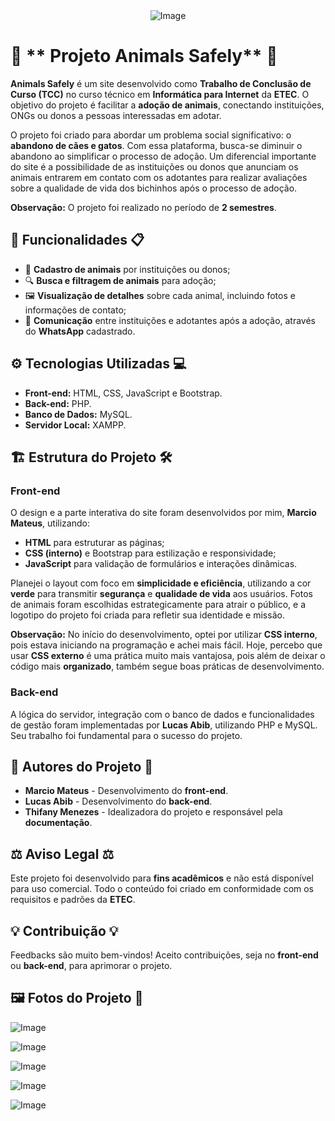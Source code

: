 <div align="center">
  <img src="https://github.com/user-attachments/assets/2ecf59f1-2e78-4bc1-9911-85b33d9696c4" alt="Image">
</div>


# 🐾 ** Projeto Animals Safely** 🐾

**Animals Safely** é um site desenvolvido como **Trabalho de Conclusão de Curso (TCC)** no curso técnico em **Informática para Internet** da **ETEC**. O objetivo do projeto é facilitar a **adoção de animais**, conectando instituições, ONGs ou donos a pessoas interessadas em adotar.

O projeto foi criado para abordar um problema social significativo: o **abandono de cães e gatos**. Com essa plataforma, busca-se diminuir o abandono ao simplificar o processo de adoção. Um diferencial importante do site é a possibilidade de as instituições ou donos que anunciam os animais entrarem em contato com os adotantes para realizar avaliações sobre a qualidade de vida dos bichinhos após o processo de adoção.

**Observação:** O projeto foi realizado no período de **2 semestres**.

## 🚀 **Funcionalidades** 📋

- 🐶 **Cadastro de animais** por instituições ou donos;
- 🔍 **Busca e filtragem de animais** para adoção;
- 🖼️ **Visualização de detalhes** sobre cada animal, incluindo fotos e informações de contato;
- 📱 **Comunicação** entre instituições e adotantes após a adoção, através do **WhatsApp** cadastrado.

## ⚙️ **Tecnologias Utilizadas** 💻

- **Front-end:** HTML, CSS, JavaScript e Bootstrap.
- **Back-end:** PHP.
- **Banco de Dados:** MySQL.
- **Servidor Local:** XAMPP.

## 🏗️ **Estrutura do Projeto** 🛠️

### **Front-end**
O design e a parte interativa do site foram desenvolvidos por mim, **Marcio Mateus**, utilizando:
- **HTML** para estruturar as páginas;
- **CSS (interno)** e Bootstrap para estilização e responsividade;
- **JavaScript** para validação de formulários e interações dinâmicas.

Planejei o layout com foco em **simplicidade e eficiência**, utilizando a cor **verde** para transmitir **segurança** e **qualidade de vida** aos usuários. Fotos de animais foram escolhidas estrategicamente para atrair o público, e a logotipo do projeto foi criada para refletir sua identidade e missão.

**Observação:** No início do desenvolvimento, optei por utilizar **CSS interno**, pois estava iniciando na programação e achei mais fácil. Hoje, percebo que usar **CSS externo** é uma prática muito mais vantajosa, pois além de deixar o código mais **organizado**, também segue boas práticas de desenvolvimento.


### **Back-end**
A lógica do servidor, integração com o banco de dados e funcionalidades de gestão foram implementadas por **Lucas Abib**, utilizando PHP e MySQL. Seu trabalho foi fundamental para o sucesso do projeto.

## 👥 **Autores do Projeto** 👥

- **Marcio Mateus** - Desenvolvimento do **front-end**.
- **Lucas Abib** - Desenvolvimento do **back-end**.
- **Thifany Menezes** - Idealizadora do projeto e responsável pela **documentação**.

## ⚖️ **Aviso Legal** ⚖️

Este projeto foi desenvolvido para **fins acadêmicos** e não está disponível para uso comercial. Todo o conteúdo foi criado em conformidade com os requisitos e padrões da **ETEC**.

## 💡 **Contribuição** 💡

Feedbacks são muito bem-vindos! Aceito contribuições, seja no **front-end** ou **back-end**, para aprimorar o projeto.


## **🖼️ Fotos do Projeto 📸**

![Image](https://github.com/user-attachments/assets/16923e17-8660-4699-a4a3-7919f091647a)

![Image](https://github.com/user-attachments/assets/7ff22b55-a67e-4c0c-a0f9-d0ea6a86e73e)

![Image](https://github.com/user-attachments/assets/1d82fdcd-1fc2-40cd-b519-7326be159aff)

![Image](https://github.com/user-attachments/assets/2e6088c4-02f9-497e-a92a-a4331e04e419)

![Image](https://github.com/user-attachments/assets/b0901d36-7c30-45ee-a317-796556ba45ce)

